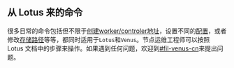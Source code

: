 ## 从 Lotus 来的命令

很多日常的命令包括但不限于[创建worker/controler地址](https://lotus.filecoin.io/docs/storage-providers/addresses/)，设置不同的[配置](https://lotus.filecoin.io/docs/storage-providers/config/)，或者修改[存储路径](https://lotus.filecoin.io/docs/storage-providers/lifecycle/#changing-storage-locations)等等，都同时适用于`Lotus`和`Venus`。节点运维工程师可以按照 Lotus 文档中的步骤来操作。如果遇到任何问题，欢迎到[#fil-venus-cn](https://filecoinproject.slack.com/archives/C028PCH8L31)来提出问题。


